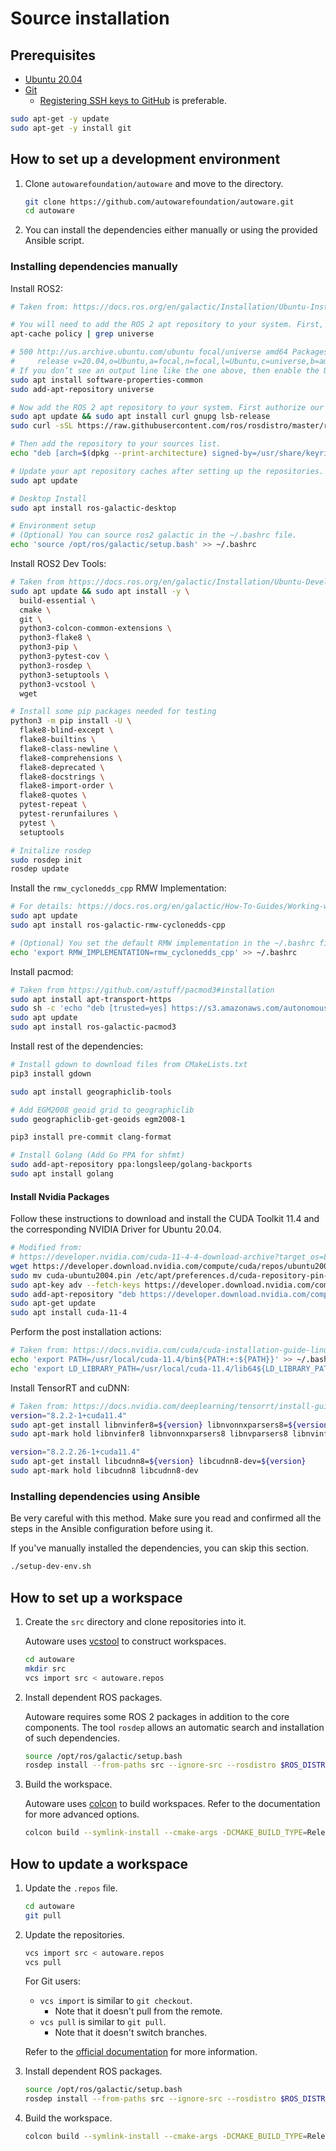 # Source installation

## Prerequisites

- [Ubuntu 20.04](https://releases.ubuntu.com/20.04/)
- [Git](https://git-scm.com/)
  - [Registering SSH keys to GitHub](https://github.com/settings/keys) is preferable.

```bash
sudo apt-get -y update
sudo apt-get -y install git
```

## How to set up a development environment

1. Clone `autowarefoundation/autoware` and move to the directory.

   ```bash
   git clone https://github.com/autowarefoundation/autoware.git
   cd autoware
   ```

2. You can install the dependencies either manually or using the provided Ansible script.

### Installing dependencies manually

Install ROS2:

```bash
# Taken from: https://docs.ros.org/en/galactic/Installation/Ubuntu-Install-Debians.html

# You will need to add the ROS 2 apt repository to your system. First, make sure that the Ubuntu Universe repository is enabled by checking the output of this command.
apt-cache policy | grep universe

# 500 http://us.archive.ubuntu.com/ubuntu focal/universe amd64 Packages
#     release v=20.04,o=Ubuntu,a=focal,n=focal,l=Ubuntu,c=universe,b=amd64
# If you don’t see an output line like the one above, then enable the Universe repository with these instructions.
sudo apt install software-properties-common
sudo add-apt-repository universe

# Now add the ROS 2 apt repository to your system. First authorize our GPG key with apt.
sudo apt update && sudo apt install curl gnupg lsb-release
sudo curl -sSL https://raw.githubusercontent.com/ros/rosdistro/master/ros.key -o /usr/share/keyrings/ros-archive-keyring.gpg

# Then add the repository to your sources list.
echo "deb [arch=$(dpkg --print-architecture) signed-by=/usr/share/keyrings/ros-archive-keyring.gpg] http://packages.ros.org/ros2/ubuntu $(source /etc/os-release && echo $UBUNTU_CODENAME) main" | sudo tee /etc/apt/sources.list.d/ros2.list > /dev/null

# Update your apt repository caches after setting up the repositories.
sudo apt update

# Desktop Install
sudo apt install ros-galactic-desktop

# Environment setup
# (Optional) You can source ros2 galactic in the ~/.bashrc file.
echo 'source /opt/ros/galactic/setup.bash' >> ~/.bashrc
```

Install ROS2 Dev Tools:

```bash
# Taken from https://docs.ros.org/en/galactic/Installation/Ubuntu-Development-Setup.html
sudo apt update && sudo apt install -y \
  build-essential \
  cmake \
  git \
  python3-colcon-common-extensions \
  python3-flake8 \
  python3-pip \
  python3-pytest-cov \
  python3-rosdep \
  python3-setuptools \
  python3-vcstool \
  wget

# Install some pip packages needed for testing
python3 -m pip install -U \
  flake8-blind-except \
  flake8-builtins \
  flake8-class-newline \
  flake8-comprehensions \
  flake8-deprecated \
  flake8-docstrings \
  flake8-import-order \
  flake8-quotes \
  pytest-repeat \
  pytest-rerunfailures \
  pytest \
  setuptools

# Initalize rosdep
sudo rosdep init
rosdep update
```

Install the `rmw_cyclonedds_cpp` RMW Implementation:

```bash
# For details: https://docs.ros.org/en/galactic/How-To-Guides/Working-with-multiple-RMW-implementations.html
sudo apt update
sudo apt install ros-galactic-rmw-cyclonedds-cpp

# (Optional) You set the default RMW implementation in the ~/.bashrc file.
echo 'export RMW_IMPLEMENTATION=rmw_cyclonedds_cpp' >> ~/.bashrc
```

Install pacmod:

```bash
# Taken from https://github.com/astuff/pacmod3#installation
sudo apt install apt-transport-https
sudo sh -c 'echo "deb [trusted=yes] https://s3.amazonaws.com/autonomoustuff-repo/ $(lsb_release -sc) main" > /etc/apt/sources.list.d/autonomoustuff-public.list'
sudo apt update
sudo apt install ros-galactic-pacmod3
```

Install rest of the dependencies:

```bash
# Install gdown to download files from CMakeLists.txt
pip3 install gdown

sudo apt install geographiclib-tools

# Add EGM2008 geoid grid to geographiclib
sudo geographiclib-get-geoids egm2008-1

pip3 install pre-commit clang-format

# Install Golang (Add Go PPA for shfmt)
sudo add-apt-repository ppa:longsleep/golang-backports
sudo apt install golang
```

#### Install Nvidia Packages

Follow these instructions to download and install the CUDA Toolkit 11.4 and the corresponding NVIDIA Driver for Ubuntu 20.04.

```bash
# Modified from:
# https://developer.nvidia.com/cuda-11-4-4-download-archive?target_os=Linux&target_arch=x86_64&Distribution=Ubuntu&target_version=20.04&target_type=deb_network
wget https://developer.download.nvidia.com/compute/cuda/repos/ubuntu2004/x86_64/cuda-ubuntu2004.pin
sudo mv cuda-ubuntu2004.pin /etc/apt/preferences.d/cuda-repository-pin-600
sudo apt-key adv --fetch-keys https://developer.download.nvidia.com/compute/cuda/repos/ubuntu2004/x86_64/7fa2af80.pub
sudo add-apt-repository "deb https://developer.download.nvidia.com/compute/cuda/repos/ubuntu2004/x86_64/ /"
sudo apt-get update
sudo apt install cuda-11-4
```

Perform the post installation actions:

```bash
# Taken from: https://docs.nvidia.com/cuda/cuda-installation-guide-linux/index.html#post-installation-actions
echo 'export PATH=/usr/local/cuda-11.4/bin${PATH:+:${PATH}}' >> ~/.bashrc
echo 'export LD_LIBRARY_PATH=/usr/local/cuda-11.4/lib64${LD_LIBRARY_PATH:+:${LD_LIBRARY_PATH}}' >> ~/.bashrc
```

Install TensorRT and cuDNN:

```bash
# Taken from: https://docs.nvidia.com/deeplearning/tensorrt/install-guide/index.html#installing
version="8.2.2-1+cuda11.4"
sudo apt-get install libnvinfer8=${version} libnvonnxparsers8=${version} libnvparsers8=${version} libnvinfer-plugin8=${version} libnvinfer-dev=${version} libnvonnxparsers-dev=${version} libnvparsers-dev=${version} libnvinfer-plugin-dev=${version} python3-libnvinfer=${version}
sudo apt-mark hold libnvinfer8 libnvonnxparsers8 libnvparsers8 libnvinfer-plugin8 libnvinfer-dev libnvonnxparsers-dev libnvparsers-dev libnvinfer-plugin-dev python3-libnvinfer

version="8.2.2.26-1+cuda11.4"
sudo apt-get install libcudnn8=${version} libcudnn8-dev=${version}
sudo apt-mark hold libcudnn8 libcudnn8-dev
```

### Installing dependencies using Ansible

Be very careful with this method. Make sure you read and confirmed all the steps in the Ansible configuration before using it.

If you've manually installed the dependencies, you can skip this section.

```bash
./setup-dev-env.sh
```

## How to set up a workspace

1. Create the `src` directory and clone repositories into it.

   Autoware uses [vcstool](https://github.com/dirk-thomas/vcstool) to construct workspaces.

   ```bash
   cd autoware
   mkdir src
   vcs import src < autoware.repos
   ```

2. Install dependent ROS packages.

   Autoware requires some ROS 2 packages in addition to the core components.
   The tool `rosdep` allows an automatic search and installation of such dependencies.

   ```bash
   source /opt/ros/galactic/setup.bash
   rosdep install --from-paths src --ignore-src --rosdistro $ROS_DISTRO
   ```

3. Build the workspace.

   Autoware uses [colcon](https://colcon.readthedocs.io/en/released/index.html) to build workspaces.
   Refer to the documentation for more advanced options.

   ```bash
   colcon build --symlink-install --cmake-args -DCMAKE_BUILD_TYPE=Release
   ```

## How to update a workspace

1. Update the `.repos` file.

   ```bash
   cd autoware
   git pull
   ```

2. Update the repositories.

   ```bash
   vcs import src < autoware.repos
   vcs pull
   ```

   For Git users:

   - `vcs import` is similar to `git checkout`.
     - Note that it doesn't pull from the remote.
   - `vcs pull` is similar to `git pull`.
     - Note that it doesn't switch branches.

   Refer to the [official documentation](https://github.com/dirk-thomas/vcstool) for more information.

3. Install dependent ROS packages.

   ```bash
   source /opt/ros/galactic/setup.bash
   rosdep install --from-paths src --ignore-src --rosdistro $ROS_DISTRO
   ```

4. Build the workspace.

   ```bash
   colcon build --symlink-install --cmake-args -DCMAKE_BUILD_TYPE=Release
   ```
